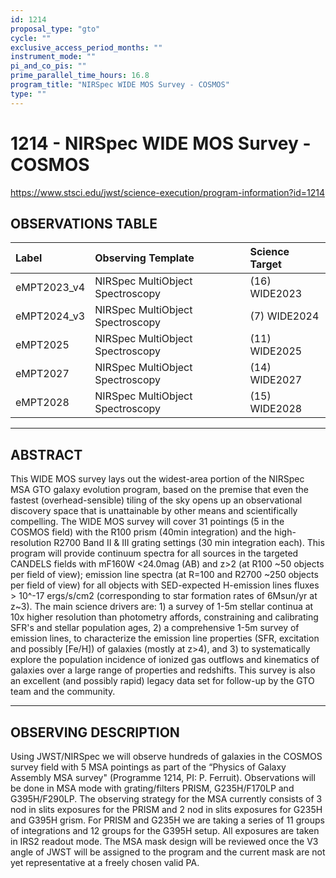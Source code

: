 ```yaml
---
id: 1214
proposal_type: "gto"
cycle: ""
exclusive_access_period_months: ""
instrument_mode: ""
pi_and_co_pis: ""
prime_parallel_time_hours: 16.8
program_title: "NIRSpec WIDE MOS Survey - COSMOS"
type: ""
---
```

# 1214 - NIRSpec WIDE MOS Survey - COSMOS
https://www.stsci.edu/jwst/science-execution/program-information?id=1214
## OBSERVATIONS TABLE
| Label        | Observing Template              | Science Target      |
| :----------- | :------------------------------ | :------------------ |
| eMPT2023_v4  | NIRSpec MultiObject Spectroscopy | (16) WIDE2023       |
| eMPT2024_v3  | NIRSpec MultiObject Spectroscopy | (7) WIDE2024        |
| eMPT2025     | NIRSpec MultiObject Spectroscopy | (11) WIDE2025       |
| eMPT2027     | NIRSpec MultiObject Spectroscopy | (14) WIDE2027       |
| eMPT2028     | NIRSpec MultiObject Spectroscopy | (15) WIDE2028       |

---

## ABSTRACT

This WIDE MOS survey lays out the widest-area portion of the NIRSpec MSA GTO galaxy evolution program, based on the premise that even the fastest (overhead-sensible) tiling of the sky opens up an observational discovery space that is unattainable by other means and scientifically compelling. The WIDE MOS survey will cover 31 pointings (5 in the COSMOS field) with the R100 prism (40min integration) and the high-resolution R2700 Band II & III grating settings (30 min integration each). This program will provide continuum spectra for all sources in the targeted CANDELS fields with mF160W <24.0mag (AB) and z>2 (at R100 ~50 objects per field of view); emission line spectra (at R=100 and R2700 ~250 objects per field of view) for all objects with SED-expected H-emission lines fluxes > 10^-17 ergs/s/cm2 (corresponding to star formation rates of 6Msun/yr at z~3). The main science drivers are: 1) a survey of 1-5m stellar continua at 10x higher resolution than photometry affords, constraining and calibrating SFR's and stellar population ages, 2) a comprehensive 1-5m survey of emission lines, to characterize the emission line properties (SFR, excitation and possibly [Fe/H]) of galaxies (mostly at z>4), and 3) to systematically explore the population incidence of ionized gas outflows and kinematics of galaxies over a large range of properties and redshifts. This survey is also an excellent (and possibly rapid) legacy data set for follow-up by the GTO team and the community.

---

## OBSERVING DESCRIPTION

Using JWST/NIRSpec we will observe hundreds of galaxies in the COSMOS survey field with 5 MSA pointings as part of the “Physics of Galaxy Assembly MSA survey" (Programme 1214, PI: P. Ferruit). Observations will be done in MSA mode with grating/filters PRISM, G235H/F170LP and G395H/F290LP. The observing strategy for the MSA currently consists of 3 nod in slits exposures for the PRISM and 2 nod in slits exposures for G235H and G395H grism. For PRISM and G235H we are taking a series of 11 groups of integrations and 12 groups for the G395H setup. All exposures are taken in IRS2 readout mode. The MSA mask design will be reviewed once the V3 angle of JWST will be assigned to the program and the current mask are not yet representative at a freely chosen valid PA.